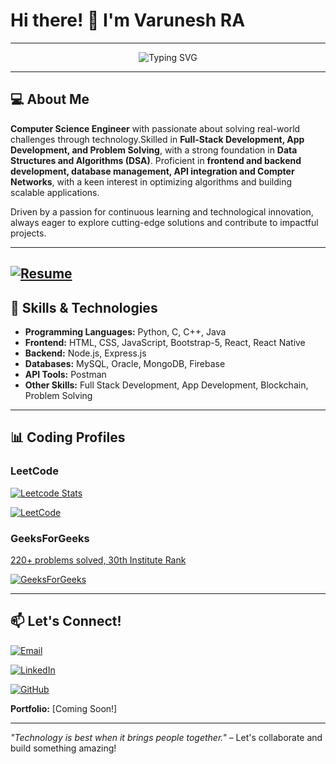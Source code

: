 # Hi there! 👋 I'm **Varunesh RA**

---

<p align="center">
  <img src="https://readme-typing-svg.herokuapp.com?font=Fira+Code&weight=600&size=22&pause=100&color=32CD32&width=600&lines=Passionate+Developer+%7C+Problem+Solver;Full+Stack+Developer+%7C+App+Developer;Exploring+Blockchain+and+AI;Let's+build+something+amazing+together!" alt="Typing SVG" />
</p>

---

## 💻 About Me

**Computer Science Engineer** with passionate about solving real-world challenges through technology.Skilled in **Full-Stack Development, App Development, and Problem Solving**, with a strong foundation in **Data Structures and Algorithms (DSA)**. Proficient in **frontend and backend development, database management, API integration and Compter Networks**, with a keen interest in optimizing algorithms and building scalable applications.

Driven by a passion for continuous learning and technological innovation, always eager to explore cutting-edge solutions and contribute to impactful projects.

---
[![Resume](https://img.shields.io/badge/Resume-View-blueviolet?style=for-the-badge&logo=google-drive&logoColor=white)](https://drive.google.com/file/d/1ebHkTD9rtk8xWiQKxt9O2eWOsmPP7dH-/view?usp=drive_link)
---
## 🚀 Skills & Technologies
- **Programming Languages:** Python, C, C++, Java
- **Frontend:** HTML, CSS, JavaScript, Bootstrap-5, React, React Native
- **Backend:** Node.js, Express.js
- **Databases:** MySQL, Oracle, MongoDB, Firebase
- **API Tools:** Postman
- **Other Skills:** Full Stack Development, App Development, Blockchain, Problem Solving
---

## 📊 Coding Profiles

### LeetCode
[![Leetcode Stats](https://leetcard.jacoblin.cool/ravarunesh?ext=contest&theme=dark)](https://leetcode.com/ravarunesh)

[![LeetCode](https://img.shields.io/badge/LeetCode-Profile-orange?style=flat&logo=leetcode)](https://leetcode.com/ravarunesh/)

### GeeksForGeeks
[220+ problems solved, 30th Institute Rank](https://www.geeksforgeeks.org/user/varunesh/)  

[![GeeksForGeeks](https://img.shields.io/badge/GeeksForGeeks-Profile-green?style=flat)](https://www.geeksforgeeks.org/user/varunesh/)

---

## 📫 Let's Connect!

[![Email](https://img.shields.io/badge/Email-ravarunesh2004%40gmail.com-red?style=for-the-badge&logo=gmail&logoColor=white)](mailto:ravarunesh2004@gmail.com)

[![LinkedIn](https://img.shields.io/badge/LinkedIn-Profile-blue?style=for-the-badge&logo=linkedin)](https://www.linkedin.com/in/ra-varunesh)

[![GitHub](https://img.shields.io/badge/GitHub-Profile-black?style=for-the-badge&logo=github)](https://github.com/varuneshRA)

**Portfolio:** [Coming Soon!]

---

 _"Technology is best when it brings people together."_ – Let's collaborate and build something amazing! 
